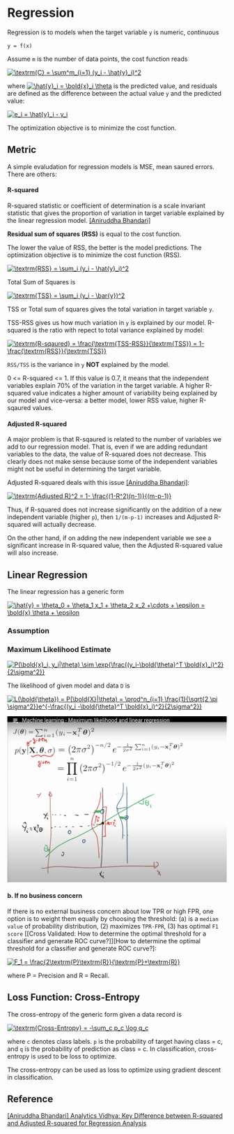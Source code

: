 
# Regression 

Regression is to models when the target variable `y` is numeric, continuous

```
y = f(x)
```


Assume `m` is the number of data points, the cost function reads

<a href="https://www.codecogs.com/eqnedit.php?latex=\textrm{C}&space;=&space;\sum^m_{i=1}&space;(y_i&space;-&space;\hat{y}_i)^2" target="_blank"><img src="https://latex.codecogs.com/gif.latex?\textrm{C}&space;=&space;\sum^m_{i=1}&space;(y_i&space;-&space;\hat{y}_i)^2" title="\textrm{C} = \sum^m_{i=1} (y_i - \hat{y}_i)^2" /></a>

where <a href="https://www.codecogs.com/eqnedit.php?latex=\hat{y}_i&space;=&space;\bold{x}_i&space;\theta" target="_blank"><img src="https://latex.codecogs.com/gif.latex?\hat{y}_i&space;=&space;\bold{x}_i&space;\theta" title="\hat{y}_i = \bold{x}_i \theta" /></a> is the predicted value, and residuals are defined as the difference between the actual value `y` and the predicted value:

<a href="https://www.codecogs.com/eqnedit.php?latex=e_i&space;=&space;\hat{y}_i&space;-&space;y_i" target="_blank"><img src="https://latex.codecogs.com/gif.latex?e_i&space;=&space;\hat{y}_i&space;-&space;y_i" title="e_i = \hat{y}_i - y_i" /></a>

The optimization objective is to minimize the cost function. 


## Metric

A simple evaludation for regression models is MSE, mean saured errors. There are others:

#### R-squared

R-squared statistic or coefficient of determination is a scale invariant statistic that gives the proportion of variation in target variable explained by the linear regression model. [[Aniruddha Bhandari]][Analytics Vidhya: Key Difference between R-squared and Adjusted R-squared for Regression Analysis]

**Residual sum of squares (RSS)** is equal to the cost function.

The lower the value of RSS, the better is the model predictions. The optimization objective is to minimize the cost function (RSS). 

<a href="https://www.codecogs.com/eqnedit.php?latex=\textrm{RSS}&space;=&space;\sum_i&space;(y_i&space;-&space;\hat{y}_i)^2" target="_blank"><img src="https://latex.codecogs.com/gif.latex?\textrm{RSS}&space;=&space;\sum_i&space;(y_i&space;-&space;\hat{y}_i)^2" title="\textrm{RSS} = \sum_i (y_i - \hat{y}_i)^2" /></a>


Total Sum of Squares is 

<a href="https://www.codecogs.com/eqnedit.php?latex=\textrm{TSS}&space;=&space;\sum_i&space;(y_i&space;-&space;\bar{y})^2" target="_blank"><img src="https://latex.codecogs.com/gif.latex?\textrm{TSS}&space;=&space;\sum_i&space;(y_i&space;-&space;\bar{y})^2" title="\textrm{TSS} = \sum_i (y_i - \bar{y})^2" /></a>

TSS or Total sum of squares gives the total variation in target variable `y`.

TSS-RSS gives us how much variation in `y` is explained by our model. R-squared is the ratio with repect to total variance explained by model:

<a href="https://www.codecogs.com/eqnedit.php?latex=\textrm{R-sqaured}&space;=&space;\frac{\textrm{TSS-RSS}}{\textrm{TSS}}&space;=&space;1-&space;\frac{\textrm{RSS}}{\textrm{TSS}}" target="_blank"><img src="https://latex.codecogs.com/gif.latex?\textrm{R-sqaured}&space;=&space;\frac{\textrm{TSS-RSS}}{\textrm{TSS}}&space;=&space;1-&space;\frac{\textrm{RSS}}{\textrm{TSS}}" title="\textrm{R-sqaured} = \frac{\textrm{TSS-RSS}}{\textrm{TSS}} = 1- \frac{\textrm{RSS}}{\textrm{TSS}}" /></a>

`RSS/TSS` is the variance in `y` **NOT** explained by the model.

0 <= R-squared <= 1. If this value is 0.7, it means that the independent variables explain 70% of the variation in the target variable. A higher R-squared value indicates a higher amount of variability being explained by our model and vice-versa: a better model, lower RSS value, higher R-sqaured values.


#### Adjusted R-squared

A major problem is that R-sqaured is related to the number of variables we add to our regression model. That is, even if we are adding redundant variables to the data, the value of R-squared does not decrease. This clearly does not make sense because some of the independent variables might not be useful in determining the target variable. 

Adjusted R-squared deals with this issue [[Aniruddha Bhandari]][Analytics Vidhya: Key Difference between R-squared and Adjusted R-squared for Regression Analysis]:

<a href="https://www.codecogs.com/eqnedit.php?latex=\textrm{Adjusted&space;R}^2&space;=&space;1-&space;\frac{(1-R^2)(n-1)}{(m-p-1)}" target="_blank"><img src="https://latex.codecogs.com/gif.latex?\textrm{Adjusted&space;R}^2&space;=&space;1-&space;\frac{(1-R^2)(n-1)}{(m-p-1)}" title="\textrm{Adjusted R}^2 = 1- \frac{(1-R^2)(n-1)}{(m-p-1)}" /></a>

Thus, if R-squared does not increase significantly on the addition of a new independent variable (higher `p`), then `1/(m-p-1)` increases and Adjusted R-squared will actually decrease.

On the other hand, if on adding the new independent variable we see a significant increase in R-squared value, then the Adjusted R-squared value will also increase.


## Linear Regression

The linear regression has a generic form

<a href="https://www.codecogs.com/eqnedit.php?latex=\hat{y}&space;=&space;\theta_0&space;&plus;&space;\theta_1&space;x_1&space;&plus;&space;\theta_2&space;x_2&space;&plus;\cdots&space;&plus;&space;\epsilon&space;=&space;\bold{x}&space;\theta&space;&plus;&space;\epsilon" target="_blank"><img src="https://latex.codecogs.com/gif.latex?\hat{y}&space;=&space;\theta_0&space;&plus;&space;\theta_1&space;x_1&space;&plus;&space;\theta_2&space;x_2&space;&plus;\cdots&space;&plus;&space;\epsilon&space;=&space;\bold{x}&space;\theta&space;&plus;&space;\epsilon" title="\hat{y} = \theta_0 + \theta_1 x_1 + \theta_2 x_2 +\cdots + \epsilon = \bold{x} \theta + \epsilon" /></a>


### Assumption 


### Maximum Likelihood Estimate

<a href="https://www.codecogs.com/eqnedit.php?latex=P(\bold{x}_i,&space;y_i|\theta)&space;\sim&space;\exp{\frac{(y_i-\bold{\theta}^T&space;\bold{x}_i)^2}{2\sigma^2}}" target="_blank"><img src="https://latex.codecogs.com/gif.latex?P(\bold{x}_i,&space;y_i|\theta)&space;\sim&space;\exp{\frac{(y_i-\bold{\theta}^T&space;\bold{x}_i)^2}{2\sigma^2}}" title="P(\bold{x}_i, y_i|\theta) \sim \exp{\frac{(y_i-\bold{\theta}^T \bold{x}_i)^2}{2\sigma^2}}" /></a>

The likelihood of given model and data `D` is

<a href="https://www.codecogs.com/eqnedit.php?latex=L(\bold{\theta})&space;=&space;P(\bold{X}|\theta)&space;=&space;\prod^n_{i=1}&space;\frac{1}{\sqrt{2&space;\pi&space;\sigma^2}}e^{-\frac{(y_i&space;-\bold{\theta}^T&space;\bold{x}_i)^2}{2\sigma^2}}" target="_blank"><img src="https://latex.codecogs.com/gif.latex?L(\bold{\theta})&space;=&space;P(\bold{X}|\theta)&space;=&space;\prod^n_{i=1}&space;\frac{1}{\sqrt{2&space;\pi&space;\sigma^2}}e^{-\frac{(y_i&space;-\bold{\theta}^T&space;\bold{x}_i)^2}{2\sigma^2}}" title="L(\bold{\theta}) = P(\bold{X}|\theta) = \prod^n_{i=1} \frac{1}{\sqrt{2 \pi \sigma^2}}e^{-\frac{(y_i -\bold{\theta}^T \bold{x}_i)^2}{2\sigma^2}}" /></a>


![](images/gaussian_likelihood.png)






#### b. If no business concern

If there is no external business concern about low TPR or high FPR, one option is to weight them equally by choosing the threshold: (a) is a `median value` of probability distribution, (2) maximizes `TPR-FPR`, (3) has optimal `F1 score` [[Cross Validated: How to determine the optimal threshold for a classifier and generate ROC curve?]][How to determine the optimal threshold for a classifier and generate ROC curve?]: 

 <a href="https://www.codecogs.com/eqnedit.php?latex=F_1&space;=&space;\frac{2\textrm{P}\textrm{R}}{\textrm{P}&plus;\textrm{R}}" target="_blank"><img src="https://latex.codecogs.com/gif.latex?F_1&space;=&space;\frac{2\textrm{P}\textrm{R}}{\textrm{P}&plus;\textrm{R}}" title="F_1 = \frac{2\textrm{P}\textrm{R}}{\textrm{P}+\textrm{R}}" /></a>

where P = Precision and R = Recall.








## Loss Function: Cross-Entropy


The cross-entropy of the generic form given a data record is 

<a href="https://www.codecogs.com/eqnedit.php?latex=\textrm{Cross-Entropy}&space;=&space;-\sum_c&space;p_c&space;\log&space;q_c" target="_blank"><img src="https://latex.codecogs.com/gif.latex?\textrm{Cross-Entropy}&space;=&space;-\sum_c&space;p_c&space;\log&space;q_c" title="\textrm{Cross-Entropy} = -\sum_c p_c \log q_c" /></a>

where `c` denotes class labels. `p` is the probability of target having class = c, and `q` is the probability of prediction as class = c. In classification, cross-entropy is used to be loss to optimize.

The cross-entropy can be used as loss to optimize using gradient descent in classification.






## Reference







[Analytics Vidhya: Key Difference between R-squared and Adjusted R-squared for Regression Analysis]: https://www.analyticsvidhya.com/blog/2020/07/difference-between-r-squared-and-adjusted-r-squared/
[[Aniruddha Bhandari] Analytics Vidhya: Key Difference between R-squared and Adjusted R-squared for Regression Analysis](https://www.analyticsvidhya.com/blog/2020/07/difference-between-r-squared-and-adjusted-r-squared/)


